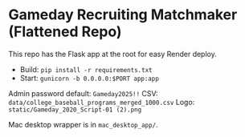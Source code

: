 # Gameday Recruiting Matchmaker (Flattened Repo)

This repo has the Flask app at the root for easy Render deploy.
- Build: `pip install -r requirements.txt`
- Start: `gunicorn -b 0.0.0.0:$PORT app:app`

Admin password default: `Gameday2025!!`
CSV: `data/college_baseball_programs_merged_1000.csv`
Logo: `static/Gameday_2020_Script-01 (2).png`

Mac desktop wrapper is in `mac_desktop_app/`.
